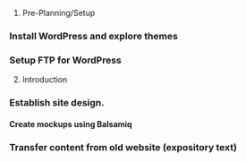 1. Pre-Planning/Setup
### Install WordPress and explore themes
### Setup FTP for WordPress

2. Introduction
### Establish site design.
#### Create mockups using Balsamiq
### Transfer content from old website (expository text)
